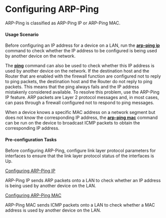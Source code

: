 Configuring ARP-Ping
====================

ARP-Ping is classified as ARP-Ping IP or ARP-Ping MAC.

#### Usage Scenario

Before configuring an IP address for a device on a LAN, run the [**arp-ping ip**](cmdqueryname=arp-ping+ip) command to check whether the IP address to be configured is being used by another device on the network.

The [**ping**](cmdqueryname=ping) command can also be used to check whether this IP address is used by another device on the network. If the destination host and the Router that are enabled with the firewall function are configured not to reply to ping packets, the destination host and the Router do not reply to ping packets. This means that the ping always fails and the IP address mistakenly considered available. To resolve this problem, use the ARP-Ping IP feature. ARP packets are Layer 2 protocol messages and, in most cases, can pass through a firewall configured not to respond to ping messages.

When a device knows a specific MAC address on a network segment but does not know the corresponding IP address, the [**arp-ping mac**](cmdqueryname=arp-ping+mac) command can be run on the device to broadcast ICMP packets to obtain the corresponding IP address.


#### Pre-configuration Tasks

Before configuring ARP-Ping, configure link layer protocol parameters for interfaces to ensure that the link layer protocol status of the interfaces is Up.


[Configuring ARP-Ping IP](../../../../software/nev8r10_vrpv8r16/user/vrp/dc_vrp_arp_cfg_2055.html)

ARP-Ping IP sends ARP packets onto a LAN to check whether an IP address is being used by another device on the LAN.

[Configuring ARP-Ping MAC](../../../../software/nev8r10_vrpv8r16/user/vrp/dc_vrp_arp_cfg_2056.html)

ARP-Ping MAC sends ICMP packets onto a LAN to check whether a MAC address is used by another device on the LAN.